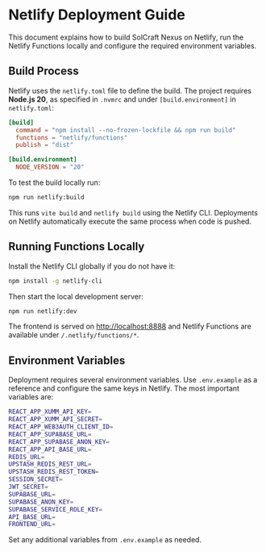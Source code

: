# Netlify Deployment Guide

This document explains how to build SolCraft Nexus on Netlify, run the Netlify Functions locally and configure the required environment variables.

## Build Process

Netlify uses the `netlify.toml` file to define the build. The project requires **Node.js 20**, as specified in `.nvmrc` and under `[build.environment]` in `netlify.toml`:

```toml
[build]
  command = "npm install --no-frozen-lockfile && npm run build"
  functions = "netlify/functions"
  publish = "dist"

[build.environment]
  NODE_VERSION = "20"
```

To test the build locally run:

```bash
npm run netlify:build
```

This runs `vite build` and `netlify build` using the Netlify CLI. Deployments on Netlify automatically execute the same process when code is pushed.

## Running Functions Locally

Install the Netlify CLI globally if you do not have it:

```bash
npm install -g netlify-cli
```

Then start the local development server:

```bash
npm run netlify:dev
```

The frontend is served on <http://localhost:8888> and Netlify Functions are available under `/.netlify/functions/*`.

## Environment Variables

Deployment requires several environment variables. Use `.env.example` as a reference and configure the same keys in Netlify. The most important variables are:

```bash
REACT_APP_XUMM_API_KEY=
REACT_APP_XUMM_API_SECRET=
REACT_APP_WEB3AUTH_CLIENT_ID=
REACT_APP_SUPABASE_URL=
REACT_APP_SUPABASE_ANON_KEY=
REACT_APP_API_BASE_URL=
REDIS_URL=
UPSTASH_REDIS_REST_URL=
UPSTASH_REDIS_REST_TOKEN=
SESSION_SECRET=
JWT_SECRET=
SUPABASE_URL=
SUPABASE_ANON_KEY=
SUPABASE_SERVICE_ROLE_KEY=
API_BASE_URL=
FRONTEND_URL=
```

Set any additional variables from `.env.example` as needed.
